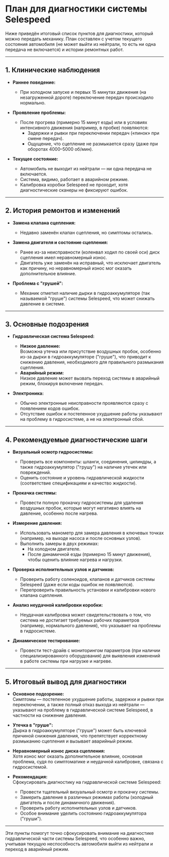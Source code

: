 # План для диагностики системы Selespeed

Ниже приведён итоговый список пунктов для диагностики, который можно передать механику. План составлен с учетом текущего состояния автомобиля (не может выйти из нейтрали, то есть ни одна передача не включается) и истории ремонтных работ.

---

## 1. Клинические наблюдения

- **Раннее поведение:**
  - При холодном запуске и первых 15 минутах движения (на незагруженной дороге) переключение передач происходило нормально.

- **Проявление проблемы:**
  - После прогрева (примерно 15 минут езды) или в условиях интенсивного движения (например, в пробке) появляются:
    - Задержки и рывки при переключении передач («пинок» при смене передач).
    - Ощущение, что сцепление не размыкается сразу (даже при оборотах 4000–5000 об/мин).

- **Текущее состояние:**
  - Автомобиль не выходит из нейтрали — ни одна передача не включается.
  - Система, видимо, работает в аварийном режиме.
  - Калибровка коробки Selespeed не проходит, хотя диагностические сканеры не фиксируют ошибок.

---

## 2. История ремонтов и изменений

- **Замена клапана сцепления:**
  - Недавно заменён клапан сцепления, но симптомы остались.

- **Замена двигателя и состояние сцепления:**
  - Ранее из-за неисправности (коленвал ходил по своей оси) диск сцепления имел неравномерный износ.
  - Двигатель уже заменён на исправный, что исключает двигатель как причину, но неравномерный износ мог оказать дополнительное влияние.

- **Проблема с "грушей":**
  - Механик отметил наличие дырки в гидроаккумуляторе (так называемой "груше") системы Selespeed, что может снижать давление в системе.

---

## 3. Основные подозрения

- **Гидравлическая система Selespeed:**
  - **Низкое давление:**  
    Возможна утечка или присутствие воздушных пробок, особенно из-за дырки в гидроаккумуляторе ("груше"), что приводит к снижению давления, необходимого для правильного размыкания сцепления.
  - **Аварийный режим:**  
    Низкое давление может вызвать переход системы в аварийный режим, блокируя включение передач.

- **Электроника:**
  - Обычно электронные неисправности проявляются сразу с появлением кодов ошибок.
  - Отсутствие ошибок и постепенное ухудшение работы указывают на проблему в гидросистеме, а не на электронный сбой.

---

## 4. Рекомендуемые диагностические шаги

- **Визуальный осмотр гидросистемы:**
  - Проверить все компоненты: шланги, соединения, цилиндры, а также гидроаккумулятор ("грушу") на наличие утечек или повреждений.
  - Оценить состояние и уровень гидравлической жидкости (соответствие спецификациям и качество жидкости).

- **Прокачка системы:**
  - Провести полную прокачку гидросистемы для удаления воздушных пробок, которые могут негативно влиять на давление, особенно после нагрева.

- **Измерение давления:**
  - Использовать манометр для замера давления в ключевых точках (например, на выходе насоса и после основных узлов).
  - Выполнить замеры в двух режимах:
    - На холодном двигателе.
    - После динамичной езды (примерно 15 минут движения), чтобы оценить влияние нагрева и нагрузки.

- **Проверка исполнительных узлов и датчиков:**
  - Проверить работу соленоидов, клапанов и датчиков системы Selespeed (даже если коды ошибок не появляются).
  - Перепроверить правильность установки и калибровки нового клапана сцепления.

- **Анализ неудачной калибровки коробки:**
  - Неудачная калибровка может свидетельствовать о том, что система не достигает требуемых рабочих параметров (например, нормального давления), что указывает на проблемы в гидросистеме.

- **Динамическое тестирование:**
  - Провести тест-драйв с мониторингом параметров (при наличии специализированного оборудования) для выявления изменений в работе системы при нагрузке и нагреве.

---

## 5. Итоговый вывод для диагностики

- **Основное подозрение:**  
  Симптомы — постепенное ухудшение работы, задержки и рывки при переключении, а также полный отказ выхода из нейтрали — указывают на проблему в гидравлической системе Selespeed, в частности на снижение давления.

- **Утечка в "груше":**  
  Дырка в гидроаккумуляторе ("груше") может быть ключевой причиной снижения давления, что препятствует корректному размыканию сцепления и вызывает аварийный режим.

- **Неравномерный износ диска сцепления:**  
  Хотя износ мог оказать дополнительное влияние, основная проблема, судя по симптоматике и неудачной калибровке, связана с гидросистемой.

- **Рекомендация:**  
  Сфокусировать диагностику на гидравлической системе Selespeed:
  - Провести тщательный визуальный осмотр и прокачку системы.
  - Замерить давление в различных режимах работы (холодный двигатель и после динамичного движения).
  - Проверить работу исполнительных узлов и датчиков.
  - Особое внимание уделить состоянию гидроаккумулятора ("груши").

---

Эти пункты помогут точно сфокусировать внимание на диагностике гидравлической части системы Selespeed, что особенно важно, учитывая текущую неспособность автомобиля выйти из нейтрали и переход в аварийный режим.
